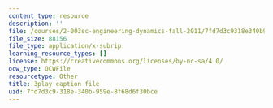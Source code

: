 ```yaml
---
content_type: resource
description: ''
file: /courses/2-003sc-engineering-dynamics-fall-2011/7fd7d3c9318e340b959e8f68d6f30bce_OxcCPTc_bXw.srt
file_size: 88156
file_type: application/x-subrip
learning_resource_types: []
license: https://creativecommons.org/licenses/by-nc-sa/4.0/
ocw_type: OCWFile
resourcetype: Other
title: 3play caption file
uid: 7fd7d3c9-318e-340b-959e-8f68d6f30bce
---
```


